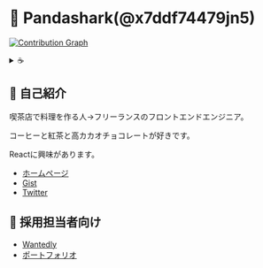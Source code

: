 # 🦈 Pandashark(@x7ddf74479jn5)

[![Contribution Graph](https://commit-365.vercel.app/api/svg/x7ddf74479jn5?url=https%3A%2F%2Fimages.microcms-assets.io%2Fassets%2F0f0be30c2c05436aa4fd3e8b38001530%2Fec2e28b9067044ff870e040584cc2e66%2Fcafe-latte.webp&day=90)](https://commit-365.vercel.app/)

<details>
  <summary>☕️</summary>
<img src="https://user-images.githubusercontent.com/68179184/230010443-0c9113bf-fb24-4d64-9b1d-850cbfa15f7f.png" maxHeight=300 alt="coffee">
</details>

## 📜 自己紹介

喫茶店で料理を作る人→フリーランスのフロントエンドエンジニア。

コーヒーと紅茶と高カカオチョコレートが好きです。

Reactに興味があります。

- [ホームページ](https://three-homepage.vercel.app/)
- [Gist](https://gist.github.com/x7ddf74479jn5)
- [Twitter](https://twitter.com/pandashark6)

## 👔 採用担当者向け

- [Wantedly](https://www.wantedly.com/id/x7ddf74479jn5_tu)
- [ポートフォリオ](https://pandashark-portfolio.netlify.app/)
